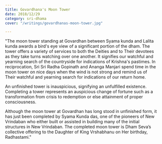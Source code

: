 ```yaml
---
title: Govardhana's Moon Tower
date: 2018/12/29
category: sri-dhama
cover: "/writings/govardhanas-moon-tower.jpg"

---
```

"The moon tower standing at Govardhan between Syama kunda and Lalita kunda awards a bird's eye view of a significant portion of the dham. The tower offers a variety of services to both the Deities and to Their devotees as they take turns watching over one another. It signifies our watchful and yearning search of the countryside for indications of Krishna's pastimes. In reciprocation, Sri Sri Radha Gopinath and Ananga Manjari spend time in the moon tower on nice days when the wind is not strong and remind us of Their watchful and yearning search for indications of our return home.

An unfinished tower is inauspicious, signifying an unfulfilled existence. Completing a tower represents an auspicious change of fortune such as a transformation from crisis to redemption or else attainment of proper consciousness.

Although the moon tower at Govardhan has long stood in unfinished form, it has just been completed by Syama Kunda das, one of the pioneers of New Vrindaban who either built or assisted in building many of the initial structures in New Vrindaban. The completed moon tower is Dham Seva’s collective offering to the Daughter of King Vrshabhanu on Her birthday, Radhastami."